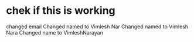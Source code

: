 # chek if this is working
changed email
Changed named to Vimlesh Nar
Changed named to Vimlesh Nara
Changed name to VimleshNarayan
